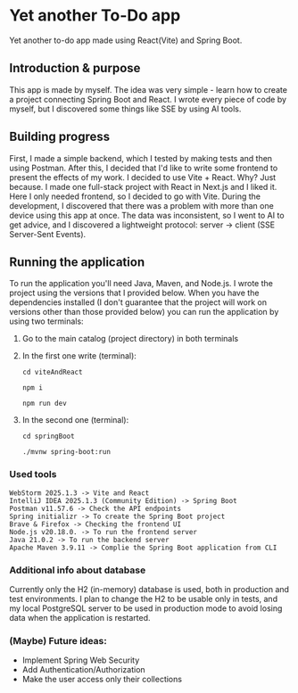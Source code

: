 # Yet another To-Do app
Yet another to-do app made using React(Vite) and Spring Boot.

## Introduction & purpose
This app is made by myself. The idea was very simple - learn how to create a project connecting Spring Boot and React. I wrote every piece of code by myself, but I discovered some things like SSE by using AI tools. 

## Building progress
First, I made a simple backend, which I tested by making tests and then using Postman. After this, I decided that I'd like to write some frontend to present the effects of my work. I decided to use Vite + React. Why? Just because. I made one full-stack project with React in Next.js and I liked it. Here I only needed frontend, so I decided to go with Vite. During the development, I discovered that there was a problem with more than one device using this app at once. The data was inconsistent, so I went to AI to get advice, and I discovered a lightweight protocol: server -> client (SSE Server-Sent Events). 

## Running the application
To run the application you'll need Java, Maven, and Node.js. I wrote the project using the versions that I provided below. When you have the dependencies installed (I don't guarantee that the project will work on versions other than those provided below) you can run the application by using two terminals:
1. Go to the main catalog (project directory) in both terminals
2. In the first one write (terminal):

   ```cd viteAndReact```
   
   ```npm i```
   
   ```npm run dev```
3. In the second one (terminal):

   ```cd springBoot```
   
     ```./mvnw spring-boot:run```

### Used tools
```
WebStorm 2025.1.3 -> Vite and React
IntelliJ IDEA 2025.1.3 (Community Edition) -> Spring Boot
Postman v11.57.6 -> Check the API endpoints
Spring initializr -> To create the Spring Boot project
Brave & Firefox -> Checking the frontend UI
Node.js v20.18.0. -> To run the frontend server
Java 21.0.2 -> To run the backend server
Apache Maven 3.9.11 -> Complie the Spring Boot application from CLI 
```

### Additional info about database
Currently only the H2 (in-memory) database is used, both in production and test environments. I plan to change the H2 to be usable only in tests, and my local PostgreSQL server to be used in production mode to avoid losing data when the application is restarted. 

### (Maybe) Future ideas:
- Implement Spring Web Security
- Add Authentication/Authorization
- Make the user access only their collections
